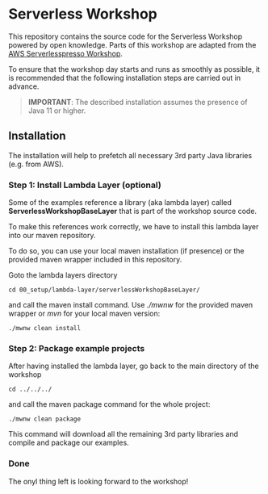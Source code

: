 # Serverless Workshop

This repository contains the source code for the Serverless Workshop powered by open knowledge. Parts of this workshop are adapted from the [AWS Serverlesspresso Workshop](https://workshop.serverlesscoffee.com). 

To ensure that the workshop day starts and runs as smoothly as possible, it is recommended that the following installation steps are carried out in advance. 

> **IMPORTANT**: The described installation assumes the presence of Java 11 or higher. 


## Installation 

The installation will help to prefetch all necessary 3rd party Java libraries (e.g. from AWS). 

### Step 1: Install Lambda Layer (optional)

Some of the examples reference a library (aka lambda layer) called __ServerlessWorkshopBaseLayer__ that is part of the workshop source code. 

To make this references work correctly, we have to install this lambda layer into our maven repository.

To do so, you can use your local maven installation (if presence) or the provided maven wrapper included in this repository. 

Goto the lambda layers directory 

	cd 00_setup/lambda-layer/serverlessWorkshopBaseLayer/

and call the maven install command. Use _./mwnw_ for the provided maven wrapper or _mvn_ for your local maven version: 

	./mwnw clean install

### Step 2: Package example projects

After having installed the lambda layer, go back to the main directory of the workshop 

	cd ../../../

and call the maven package command for the whole project: 

	./mwnw clean package 

This command will download all the remaining 3rd party libraries and compile and package our examples. 

### Done

The onyl thing left is looking forward to the workshop! 



